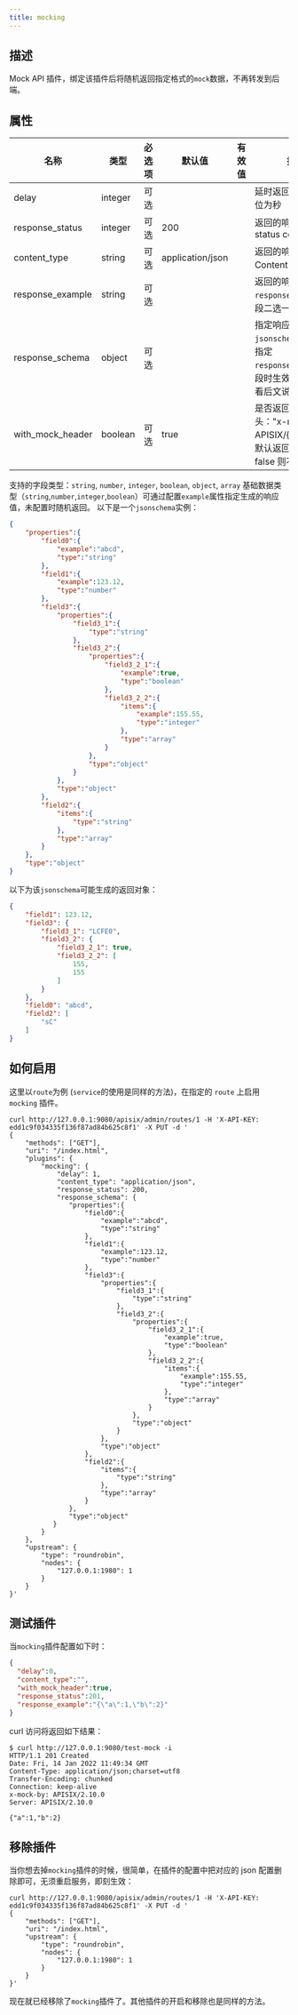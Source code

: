 ```yaml
---
title: mocking
---
```


<!--
#
# Licensed to the Apache Software Foundation (ASF) under one or more
# contributor license agreements.  See the NOTICE file distributed with
# this work for additional information regarding copyright ownership.
# The ASF licenses this file to You under the Apache License, Version 2.0
# (the "License"); you may not use this file except in compliance with
# the License.  You may obtain a copy of the License at
#
#     http://www.apache.org/licenses/LICENSE-2.0
#
# Unless required by applicable law or agreed to in writing, software
# distributed under the License is distributed on an "AS IS" BASIS,
# WITHOUT WARRANTIES OR CONDITIONS OF ANY KIND, either express or implied.
# See the License for the specific language governing permissions and
# limitations under the License.
#
-->

## 描述

Mock API 插件，绑定该插件后将随机返回指定格式的`mock`数据，不再转发到后端。

## 属性

| 名称            | 类型    | 必选项 | 默认值 | 有效值                                                            | 描述                                                                                                                                              |
| -------------   | -------| ----- | ----- | -------------------------------------------------------------- | ------------------------------------------------------------------------------------------------------------------------------------------------- |
| delay           | integer | 可选 |        |                                                                 | 延时返回的时间，单位为秒                                            |
| response_status | integer| 可选  | 200 |                                                                 | 返回的响应 http status code                                            |
| content_type    | string | 可选  | application/json |                                                                 | 返回的响应头的 Content-Type。                                            |
| response_example| string | 可选  |        |                                                                 | 返回的响应体，与`response_schema`字段二选一                                            |
| response_schema | object | 可选  |        |                                                                 | 指定响应的`jsonschema`对象，未指定`response_example`字段时生效，具体结构看后文说明                                            |
| with_mock_header | boolean | 可选 | true  |                                                                 | 是否返回响应头："x-mock-by: APISIX/{version}"，默认返回，指定为 false 则不返回        |

支持的字段类型：`string`, `number`, `integer`, `boolean`, `object`, `array`
基础数据类型（`string`,`number`,`integer`,`boolean`）可通过配置`example`属性指定生成的响应值，未配置时随机返回。
以下是一个`jsonschema`实例：

```json
{
    "properties":{
        "field0":{
            "example":"abcd",
            "type":"string"
        },
        "field1":{
            "example":123.12,
            "type":"number"
        },
        "field3":{
            "properties":{
                "field3_1":{
                    "type":"string"
                },
                "field3_2":{
                    "properties":{
                        "field3_2_1":{
                            "example":true,
                            "type":"boolean"
                        },
                        "field3_2_2":{
                            "items":{
                                "example":155.55,
                                "type":"integer"
                            },
                            "type":"array"
                        }
                    },
                    "type":"object"
                }
            },
            "type":"object"
        },
        "field2":{
            "items":{
                "type":"string"
            },
            "type":"array"
        }
    },
    "type":"object"
}
```

以下为该`jsonschema`可能生成的返回对象：

```json
{
    "field1": 123.12,
    "field3": {
        "field3_1": "LCFE0",
        "field3_2": {
            "field3_2_1": true,
            "field3_2_2": [
                155,
                155
            ]
        }
    },
    "field0": "abcd",
    "field2": [
        "sC"
    ]
}
```

## 如何启用

这里以`route`为例 (`service`的使用是同样的方法)，在指定的 `route` 上启用 `mocking` 插件。

```shell
curl http://127.0.0.1:9080/apisix/admin/routes/1 -H 'X-API-KEY: edd1c9f034335f136f87ad84b625c8f1' -X PUT -d '
{
    "methods": ["GET"],
    "uri": "/index.html",
    "plugins": {
        "mocking": {
            "delay": 1,
            "content_type": "application/json",
            "response_status": 200,
            "response_schema": {
               "properties":{
                   "field0":{
                       "example":"abcd",
                       "type":"string"
                   },
                   "field1":{
                       "example":123.12,
                       "type":"number"
                   },
                   "field3":{
                       "properties":{
                           "field3_1":{
                               "type":"string"
                           },
                           "field3_2":{
                               "properties":{
                                   "field3_2_1":{
                                       "example":true,
                                       "type":"boolean"
                                   },
                                   "field3_2_2":{
                                       "items":{
                                           "example":155.55,
                                           "type":"integer"
                                       },
                                       "type":"array"
                                   }
                               },
                               "type":"object"
                           }
                       },
                       "type":"object"
                   },
                   "field2":{
                       "items":{
                           "type":"string"
                       },
                       "type":"array"
                   }
               },
               "type":"object"
           }
        }
    },
    "upstream": {
        "type": "roundrobin",
        "nodes": {
            "127.0.0.1:1980": 1
        }
    }
}'
```

## 测试插件

当`mocking`插件配置如下时：

```json
{
  "delay":0,
  "content_type":"",
  "with_mock_header":true,
  "response_status":201,
  "response_example":"{\"a\":1,\"b\":2}"
}
```

curl 访问将返回如下结果：

```shell
$ curl http://127.0.0.1:9080/test-mock -i
HTTP/1.1 201 Created
Date: Fri, 14 Jan 2022 11:49:34 GMT
Content-Type: application/json;charset=utf8
Transfer-Encoding: chunked
Connection: keep-alive
x-mock-by: APISIX/2.10.0
Server: APISIX/2.10.0

{"a":1,"b":2}
```

## 移除插件

当你想去掉`mocking`插件的时候，很简单，在插件的配置中把对应的 json 配置删除即可，无须重启服务，即刻生效：

```shell
curl http://127.0.0.1:9080/apisix/admin/routes/1 -H 'X-API-KEY: edd1c9f034335f136f87ad84b625c8f1' -X PUT -d '
{
    "methods": ["GET"],
    "uri": "/index.html",
    "upstream": {
        "type": "roundrobin",
        "nodes": {
            "127.0.0.1:1980": 1
        }
    }
}'
```

现在就已经移除了`mocking`插件了。其他插件的开启和移除也是同样的方法。
